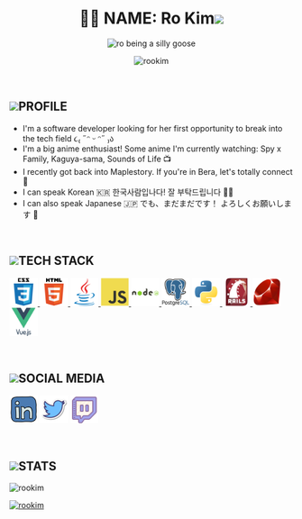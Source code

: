 <h1 align="center">👋🏻 NAME: Ro Kim<img src="https://media.giphy.com/media/sjfw9xmG5QmP3rzYZd/giphy.gif" width="55"></h1>

<div align="center">
  <img src="https://media.giphy.com/media/ygUDzdd27rtIOCPrZE/giphy.gif" alt="ro being a silly goose" width="300">
</div>

<p align="center"> <img src="https://komarev.com/ghpvc/?username=rookim&label=Profile%20views&color=0e75b6&style=flat" alt="rookim" /> </p>

&nbsp;

## <img src="https://media.giphy.com/media/VgCDAzcKvsR6OM0uWg/giphy.gif" width="70">PROFILE

- I'm a software developer looking for her first opportunity to break into the tech field ૮₍ ˶ᵔ ᵕ ᵔ˶ ₎ა
- I'm a big anime enthusiast! Some anime I'm currently watching: Spy x Family, Kaguya-sama, Sounds of Life 📺
- I recently got back into Maplestory. If you're in Bera, let's totally connect 🌱
- I can speak Korean 🇰🇷 한국사람입나다! 잘 부탁드립니다 🙇‍♀️
- I can also speak Japanese 🇯🇵 でも、まだまだです！ よろしくお願いします ​🙏​

&nbsp;

## <img src="https://media.giphy.com/media/VuuywOtkf8gyy89TgY/giphy.gif" width="70">TECH STACK

<p style="text-align: left"> <a href="https://www.w3schools.com/css/" target="_blank" rel="noreferrer"> <img src="https://raw.githubusercontent.com/devicons/devicon/master/icons/css3/css3-original-wordmark.svg" alt="css3" width="50" height="50"/> </a> <a href="https://www.w3.org/html/" target="_blank" rel="noreferrer"> <img src="https://raw.githubusercontent.com/devicons/devicon/master/icons/html5/html5-original-wordmark.svg" alt="html5" width="50" height="50"/> </a> <a href="https://www.java.com" target="_blank" rel="noreferrer"> <img src="https://raw.githubusercontent.com/devicons/devicon/master/icons/java/java-original.svg" alt="java" width="50" height="50"/> </a> <a href="https://developer.mozilla.org/en-US/docs/Web/JavaScript" target="_blank" rel="noreferrer"> <img src="https://raw.githubusercontent.com/devicons/devicon/master/icons/javascript/javascript-original.svg" alt="javascript" width="50" height="50"/> </a> <a href="https://nodejs.org" target="_blank" rel="noreferrer"> <img src="https://raw.githubusercontent.com/devicons/devicon/master/icons/nodejs/nodejs-original-wordmark.svg" alt="nodejs" width="50" height="50"/> </a> <a href="https://www.postgresql.org" target="_blank" rel="noreferrer"> <img src="https://raw.githubusercontent.com/devicons/devicon/master/icons/postgresql/postgresql-original-wordmark.svg" alt="postgresql" width="50" height="50"/> </a> <a href="https://www.python.org" target="_blank" rel="noreferrer"> <img src="https://raw.githubusercontent.com/devicons/devicon/master/icons/python/python-original.svg" alt="python" width="50" height="50"/> </a> <a href="https://rubyonrails.org" target="_blank" rel="noreferrer"> <img src="https://raw.githubusercontent.com/devicons/devicon/master/icons/rails/rails-original-wordmark.svg" alt="rails" width="50" height="50"/> </a> <a href="https://www.ruby-lang.org/en/" target="_blank" rel="noreferrer"> <img src="https://raw.githubusercontent.com/devicons/devicon/master/icons/ruby/ruby-original.svg" alt="ruby" width="50" height="50"/> </a> <a href="https://vuejs.org/" target="_blank" rel="noreferrer"> <img src="https://raw.githubusercontent.com/devicons/devicon/master/icons/vuejs/vuejs-original-wordmark.svg" alt="vuejs" width="50" height="50"/> </a> </p>

&nbsp;

## <img src="https://media.giphy.com/media/5aYgLyhQeEn8DGua0o/giphy.gif" width="70">SOCIAL MEDIA

<p style="text-align: left">
<a href="https://linkedin.com/in/rookim" target="blank"><img src="icons8-linkedin.svg" alt="rookim" height="50" width="50"/></a>
<a href="https://twitter.com/rookim8" target="blank"><img src="icons8-twitter.svg" alt="rookim8" height="50" width="50"/></a>
<a href="https://www.twitch.tv/roonrails" target="blank" ><img src="icons8-twitch.svg" alt="RoOnRails" height="50" width="50"/></a>
</p>

&nbsp;

## <img src="https://media.giphy.com/media/hkNbrNmLix4cbzr5OJ/giphy.gif" width="70">STATS

<p style="text-align: left"><img src="https://github-readme-stats.vercel.app/api?username=rookim&show_icons=true&locale=en" alt="rookim" /></p>

<p style="text-align: left"> <a href="https://github.com/ryo-ma/github-profile-trophy"><img src="https://github-profile-trophy.vercel.app/?username=rookim" alt="rookim" /></a> </p>

<!-- anilist stats -->

<!-- maplestory stats -->
